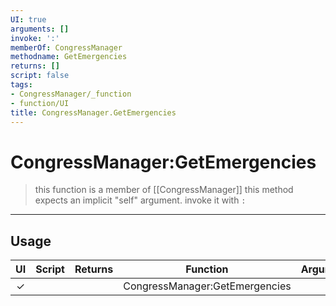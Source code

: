 ```yaml
---
UI: true
arguments: []
invoke: ':'
memberOf: CongressManager
methodname: GetEmergencies
returns: []
script: false
tags:
- CongressManager/_function
- function/UI
title: CongressManager.GetEmergencies
---
```

# CongressManager:GetEmergencies
> this function is a member of [[CongressManager]]
> this method expects an implicit "self" argument. invoke it with `:`
-----
## Usage
|  UI | Script | Returns | Function | Arguments |
|:---:|:------:|-------:|:--------:|:---------|
|✓| ||CongressManager:GetEmergencies||
